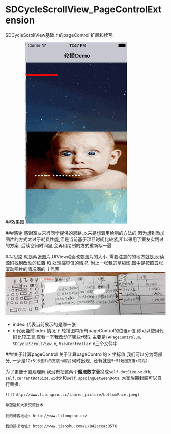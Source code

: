 # SDCycleScrollView_PageControlExtension
SDCycleScrollView基础上的pageControl 扩展和续写.

##效果图
![图片](https://github.com/lilongcnc/SDCycleScrollView_PageControlExtension/blob/master/Image/SDCycleScrollView_PageExtension.gif)


###感谢
感谢室友宋行同学提供的思路,本来是想着用绘制的方法的,因为想到添加图片的方式太过于耗费性能,但是当前基于项目时间比较紧,所以采用了室友实践过的方案. 
后续空闲时间里,会再用绘制的方式重新写一遍.

###思路
就是两张图片,UIView动画改变图片的大小. 
需要注意的的地方就是,阅读源码找到改动的位置 和 处理临界值的情况.
附上一张我的草稿图,图中是按照五张滚动图片的情况画的. i 代表
![图片](https://github.com/lilongcnc/SDCycleScrollView_PageControlExtension/blob/master/Image/yanshi.png)

- index: 代表当前展示的是哪一张     
- i: 代表当前index 情况下,轮播图中所有pageControl的位置x 值
你可以使用代码比较工具,查看一下我改动了哪些代码. 主要是`TAPageControl.m`, `SDCycleScrollView.m`, `ViewController.m`三个文件中.

###关于计算pageControl
关于计算pageControl的 x 坐标值,我们可以分为两部分, 一步是`12+5(长图片的宽度+间距)`何时出现,  还有就是`5+5(短图宽度+间距)`.

为了更便于直观理解,我没有把这两个**魔法数字替**换成`self.dotSize.width`, `self.currentDotSize.width`和`self.spacingBetweenDots`. 大家后期封装可以自行替换.

```
![](http://www.lilongcnc.cc/lauren_picture/bottomFace.jpeg)

希望能和大家交流技术

我的博客地址: http://www.lilongcnc.cc/

我的简书地址: http://www.jianshu.com/u/842cccac8576
